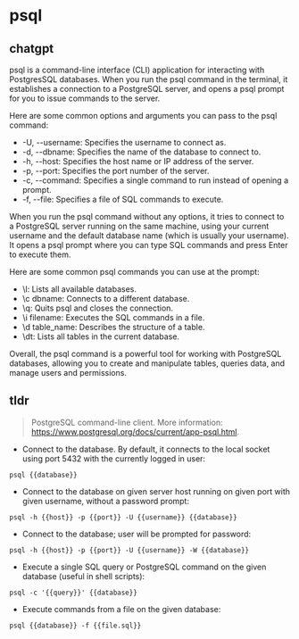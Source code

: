 # psql 
## chatgpt 
psql is a command-line interface (CLI) application for interacting with PostgresSQL databases. When you run the psql command in the terminal, it establishes a connection to a PostgreSQL server, and opens a psql prompt for you to issue commands to the server. 

Here are some common options and arguments you can pass to the psql command:

- -U, --username: Specifies the username to connect as.
- -d, --dbname: Specifies the name of the database to connect to.
- -h, --host: Specifies the host name or IP address of the server.
- -p, --port: Specifies the port number of the server.
- -c, --command: Specifies a single command to run instead of opening a prompt.
- -f, --file: Specifies a file of SQL commands to execute.

When you run the psql command without any options, it tries to connect to a PostgreSQL server running on the same machine, using your current username and the default database name (which is usually your username). It opens a psql prompt where you can type SQL commands and press Enter to execute them. 

Here are some common psql commands you can use at the prompt:

- \l: Lists all available databases.
- \c dbname: Connects to a different database.
- \q: Quits psql and closes the connection.
- \i filename: Executes the SQL commands in a file.
- \d table_name: Describes the structure of a table.
- \dt: Lists all tables in the current database.

Overall, the psql command is a powerful tool for working with PostgreSQL databases, allowing you to create and manipulate tables, queries data, and manage users and permissions. 

## tldr 
 
> PostgreSQL command-line client.
> More information: <https://www.postgresql.org/docs/current/app-psql.html>.

- Connect to the database. By default, it connects to the local socket using port 5432 with the currently logged in user:

`psql {{database}}`

- Connect to the database on given server host running on given port with given username, without a password prompt:

`psql -h {{host}} -p {{port}} -U {{username}} {{database}}`

- Connect to the database; user will be prompted for password:

`psql -h {{host}} -p {{port}} -U {{username}} -W {{database}}`

- Execute a single SQL query or PostgreSQL command on the given database (useful in shell scripts):

`psql -c '{{query}}' {{database}}`

- Execute commands from a file on the given database:

`psql {{database}} -f {{file.sql}}`
